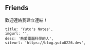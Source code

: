 
## Friends

歡迎連絡我建立連結！

```
title: 'Yuto's Notes',
imgurl: '',
desc: '熱愛電腦科學的人',
siteurl: 'https://blog.yuto0226.dev',
```

